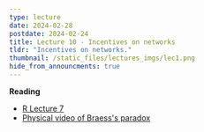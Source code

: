 ```yaml
---
type: lecture
date: 2024-02-28
postdate: 2024-02-24
title: Lecture 10 - Incentives on networks
tldr: "Incentives on networks."
thumbnail: /static_files/lectures_imgs/lec1.png
hide_from_announcments: true
---
```


**Reading**
 - [R Lecture 7](https://timroughgarden.org/f16/l/l7.pdf)
 - [Physical video of Braess's paradox](https://www.youtube.com/watch?v=nMrYlspifuo)
